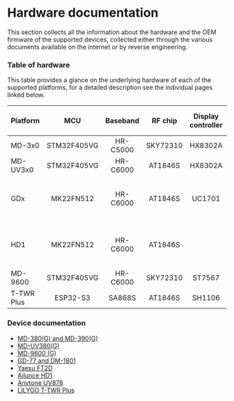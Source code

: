 # Hardware documentation

This section collects all the information about the hardware and the OEM firmware of the supported devices, collected either through the various documents available on the internet or by reverse engineering.

### Table of hardware

This table provides a glance on the underlying hardware of each of the supported platforms, for a detailed description see the individual pages linked below.

| Platform   |     MCU     |   Baseband   |  RF chip | Display controller |             Non volatile memory             |   GPS     |
|------------|:-----------:|:------------:|:--------:|:------------------:|:-------------------------------------------:|:---------:|
| MD-3x0     | STM32F405VG |   HR-C5000   | SKY72310 |       HX8302A      |              25Q128FV SPI flash             | JS-M710   |
| MD-UV3x0   | STM32F405VG |   HR-C6000   |  AT1846S |       HX8302A      |              25Q128FV SPI flash             | JS-H210   |
| GDx        |  MK22FN512  |   HR-C6000   |  AT1846S |       UC1701       | 25Q80BV  SPI flash +<br>AT24C512 I2C EEPROM |    -      |
| HD1        |  MK22FN512  |   HR-C6000   |  AT1846S |                    | 25Q80BV  SPI flash +<br>AT24C512 I2C EEPROM | ST-26-U7L |
| MD-9600    | STM32F405VG |   HR-C6000   | SKY72310 |       ST7567       |              25Q128FV SPI flash             | JS-M710   |
| T-TWR Plus | ESP32-S3    |   SA868S     |  AT1846S |       SH1106       |              optional microSD               | L76K      |

### Device documentation

* [MD-380(G) and MD-390(G)](hardware/md380.md)
* [MD-UV380(G)](hardware/mduv380.md)
* [MD-9600 (G)](hardware/md9600.md)
* [GD-77 and DM-1801](hardware/gd77.md)
* [Yaesu FT2D](hardware/ft2d.md)
* [Ailunce HD1](hardware/hd1.md)
* [Anytone UV878](hardware/uv878.md)
* [LILYGO T-TWR Plus](hardware/ttwrplus.md)
